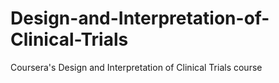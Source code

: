 # Design-and-Interpretation-of-Clinical-Trials
Coursera's Design and Interpretation of Clinical Trials course
